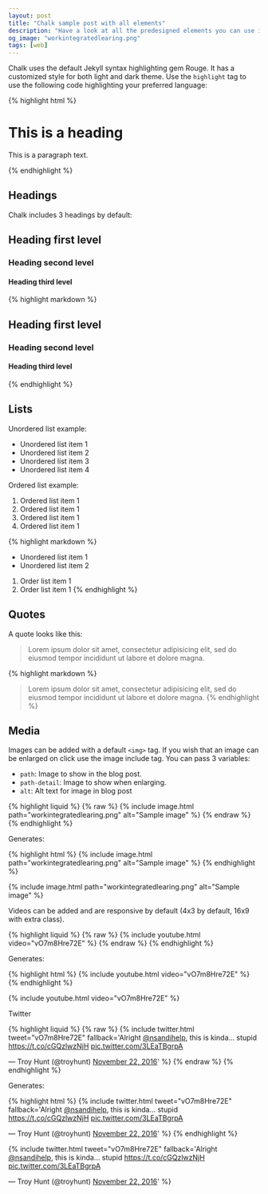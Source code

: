 ```yaml
---
layout: post
title: "Chalk sample post with all elements"
description: "Have a look at all the predesigned elements you can use in Chalk."
og_image: "workintegratedlearing.png"
tags: [web]
---
```

Chalk uses the default Jekyll syntax highlighting gem Rouge. It has a customized style for both light and dark theme.
Use the `highlight` tag to use the following code highlighting your preferred language:

{% highlight html %}
<!-- This is a comment -->
<div class="grid">
  <h1>This is a heading</h1>
  <p>
    This is a paragraph text.
  </p>
</div>
{% endhighlight %}

## Headings

Chalk includes 3 headings by default:

## Heading first level
### Heading second level
#### Heading third level

{% highlight markdown %}
## Heading first level
### Heading second level
#### Heading third level
{% endhighlight %}

## Lists

Unordered list example:
* Unordered list item 1
* Unordered list item 2
* Unordered list item 3
* Unordered list item 4

Ordered list example:
1. Ordered list item 1
2. Ordered list item 1
3. Ordered list item 1
4. Ordered list item 1

{% highlight markdown %}
* Unordered list item 1
* Unordered list item 2

1. Order list item 1
2. Order list item 1
{% endhighlight %}

## Quotes

A quote looks like this:

> Lorem ipsum dolor sit amet, consectetur adipisicing elit, sed do eiusmod tempor
incididunt ut labore et dolore magna.

{% highlight markdown %}
> Lorem ipsum dolor sit amet, consectetur adipisicing elit, sed do eiusmod tempor
incididunt ut labore et dolore magna.
{% endhighlight %}

## Media

Images can be added with a default `<img>` tag.
If you wish that an image can be enlarged on click use the image include tag. You can pass 3 variables:
- `path`: Image to show in the blog post.
- `path-detail`: Image to show when enlarging.
- `alt`: Alt text for image in blog post

{% highlight liquid %}
{% raw %}
  {% include image.html path="workintegratedlearing.png" alt="Sample image" %}
{% endraw %}
{% endhighlight %}

Generates:

{% highlight html %}
{% include image.html path="workintegratedlearing.png" alt="Sample image" %}
{% endhighlight %}

{% include image.html path="workintegratedlearing.png" alt="Sample image" %}

Videos can be added and are responsive by default (4x3 by default, 16x9 with extra class).

{% highlight liquid %}
{% raw %}
  {% include youtube.html video="vO7m8Hre72E" %}
{% endraw %}
{% endhighlight %}

Generates:

{% highlight html %}
{% include youtube.html video="vO7m8Hre72E" %}
{% endhighlight %}

{% include youtube.html video="vO7m8Hre72E" %}

Twitter

{% highlight liquid %}
{% raw %}
  {% include twitter.html 
    tweet="vO7m8Hre72E" 
    fallback='Alright <a href="https://twitter.com/nsandihelp">@nsandihelp</a>, this is kinda... stupid <a href="https://t.co/cGQzlwzNjH">https://t.co/cGQzlwzNjH</a> <a href="https://t.co/3LEaTBgrpA">pic.twitter.com/3LEaTBgrpA</a></p>&mdash; Troy Hunt (@troyhunt) <a href="https://twitter.com/troyhunt/status/801002878810718208">November 22, 2016</a>' 
  %}
{% endraw %}
{% endhighlight %}

Generates:

{% highlight html %}
{% include twitter.html tweet="vO7m8Hre72E" fallback='Alright <a href="https://twitter.com/nsandihelp">@nsandihelp</a>, this is kinda... stupid <a href="https://t.co/cGQzlwzNjH">https://t.co/cGQzlwzNjH</a> <a href="https://t.co/3LEaTBgrpA">pic.twitter.com/3LEaTBgrpA</a></p>&mdash; Troy Hunt (@troyhunt) <a href="https://twitter.com/troyhunt/status/801002878810718208">November 22, 2016</a>' %}
{% endhighlight %}

{% include twitter.html tweet="vO7m8Hre72E" fallback='Alright <a href="https://twitter.com/nsandihelp">@nsandihelp</a>, this is kinda... stupid <a href="https://t.co/cGQzlwzNjH">https://t.co/cGQzlwzNjH</a> <a href="https://t.co/3LEaTBgrpA">pic.twitter.com/3LEaTBgrpA</a></p>&mdash; Troy Hunt (@troyhunt) <a href="https://twitter.com/troyhunt/status/801002878810718208">November 22, 2016</a>' %}


